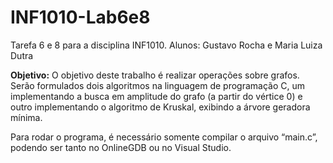 # INF1010-Lab6e8
Tarefa 6 e 8 para a disciplina INF1010.
Alunos: Gustavo Rocha e Maria Luiza Dutra

**Objetivo:**
O objetivo deste trabalho é realizar operações sobre grafos. Serão formulados dois algoritmos na linguagem de programação C, um implementando a busca em amplitude do grafo (a partir do vértice 0) e outro implementando o algoritmo de Kruskal, exibindo a árvore geradora mínima.

Para rodar o programa, é necessário somente compilar o arquivo “main.c”, podendo ser tanto no OnlineGDB ou no Visual Studio.
